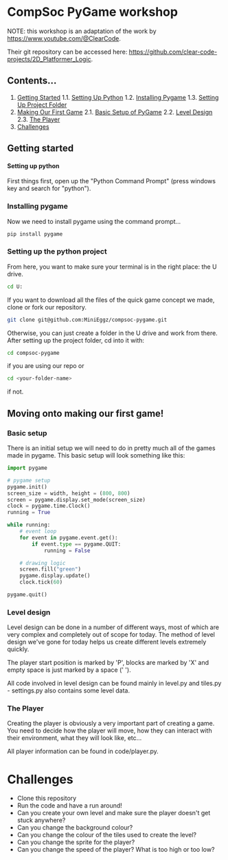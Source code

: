 # CompSoc PyGame workshop

NOTE: this workshop is an adaptation of the work by https://www.youtube.com/@ClearCode.

Their git repository can be accessed here: https://github.com/clear-code-projects/2D_Platformer_Logic.

## Contents...
1. [Getting Started](#start)
1.1. [Setting Up Python](#setup)
1.2. [Installing Pygame](#install-pygame)
1.3. [Setting Up Project Folder](#setup-project)
2. [Making Our First Game](#first-game)
2.1. [Basic Setup of PyGame](#basic-setup)
2.2. [Level Design](#level-design)
2.3. [The Player](#the-player)
3. [Challenges](#challenges)

<a name="start"></a>
## Getting started

<a name="setup"></a>
#### Setting up python
First things first, open up the "Python Command Prompt" (press windows key and search for "python").

<a name="install-pygame"></a>
### Installing pygame
Now we need to install pygame using the command prompt...
```bash
pip install pygame
```

<a name="setup-project"></a>
### Setting up the python project

From here, you want to make sure your terminal is in the right place: the U drive.
```bash
cd U:
```

If you want to download all the files of the quick game concept we made, clone or fork our repository.
```bash
git clone git@github.com:MiniEggz/compsoc-pygame.git
```
Otherwise, you can just create a folder in the U drive and work from there. After setting up the project folder, cd into it with:
```bash
cd compsoc-pygame
```
if you are using our repo or
```bash
cd <your-folder-name>
```
if not.

<a name="first-game"></a>
## Moving onto making our first game!

<a name="basic-setup"></a>
### Basic setup
There is an initial setup we will need to do in pretty much all of the games made in pygame. This basic setup will look something like this:

```python
import pygame

# pygame setup
pygame.init()
screen_size = width, height = (800, 800)
screen = pygame.display.set_mode(screen_size)
clock = pygame.time.Clock()
running = True

while running:
    # event loop
    for event in pygame.event.get():
        if event.type == pygame.QUIT:
            running = False

    # drawing logic
    screen.fill("green")
    pygame.display.update()
    clock.tick(60)

pygame.quit()
```

<a name="level-design"></a>
### Level design
Level design can be done in a number of different ways, most of which are very complex and completely out of scope for today. The method of level design we've gone for today helps us create different levels extremely quickly.

The player start position is marked by 'P', blocks are marked by 'X' and empty space is just marked by a space (' ').

All code involved in level design can be found mainly in level.py and tiles.py - settings.py also contains some level data.

<a name="the-player"></a>
### The Player
Creating the player is obviously a very important part of creating a game. You need to decide how the player will move, how they can interact with their environment, what they will look like, etc...

All player information can be found in code/player.py.


<a name="challenges"></a>
# Challenges
* Clone this repository
* Run the code and have a run around!
* Can you create your own level and make sure the player doesn't get stuck anywhere?
* Can you change the background colour?
* Can you change the colour of the tiles used to create the level?
* Can you change the sprite for the player?
* Can you change the speed of the player? What is too high or too low?